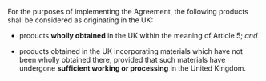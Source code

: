 For the purposes of implementing the Agreement, the following products shall be considered as originating in the UK:

- products **wholly obtained** in the UK within the meaning of Article 5; *and*

- products obtained in the UK incorporating materials which have not been wholly obtained there, provided that such materials have undergone **sufficient working or processing** in the United Kingdom.
